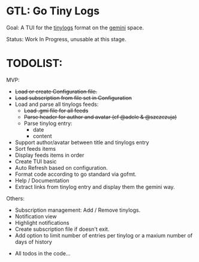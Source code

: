 # GTL: Go Tiny Logs

Goal: A TUI for the [tinylogs]() format on the [gemini]() space.

Status: Work In Progress, unusable at this stage.

# TODOLIST:

MVP:
* ~~Load or create Configuration file.~~
* ~~Load subscription from file set in Configuration~~
* Load and parse all tinylogs feeds:
  * ~~Load .gmi file for all feeds~~
  * ~~Parse header for author and avatar (cf @adele & @szczezuja)~~
  * Parse tinylog entry:
    * date
    * content
* Support author/avatar between title and tinylogs entry
* Sort feeds items
* Display feeds items in order
* Create TUI basic
* Auto Refresh based on configuration.
* Format code according to go standard via gofmt.
* Help / Documentation
* Extract links from tinylog entry and display them the gemini way.

Others:
* Subscription management: Add / Remove tinylogs.
* Notification view
* Highlight notifications
* Create subscription file if doesn't exit.
* Add option to limit number of entries per tinylog or a maxium number of days of history

+ All todos in the code…
